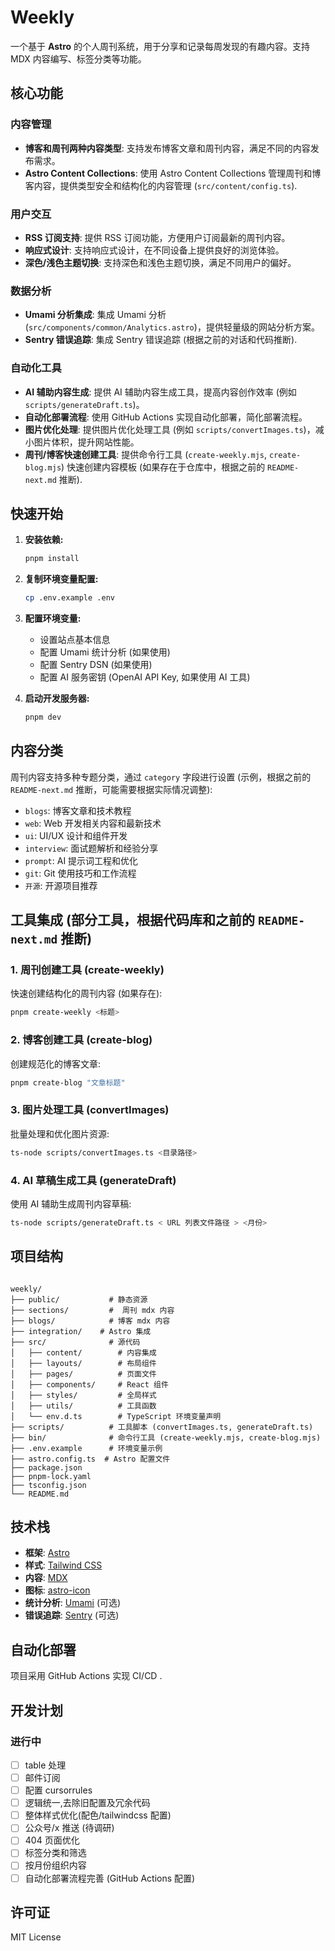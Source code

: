 # Weekly

一个基于 **Astro** 的个人周刊系统，用于分享和记录每周发现的有趣内容。支持 MDX 内容编写、标签分类等功能。

## 核心功能

### 内容管理

-   **博客和周刊两种内容类型**: 支持发布博客文章和周刊内容，满足不同的内容发布需求。
-   **Astro Content Collections**: 使用 Astro Content Collections 管理周刊和博客内容，提供类型安全和结构化的内容管理 (`src/content/config.ts`).

### 用户交互

-   **RSS 订阅支持**: 提供 RSS 订阅功能，方便用户订阅最新的周刊内容。
-   **响应式设计**: 支持响应式设计，在不同设备上提供良好的浏览体验。
-   **深色/浅色主题切换**: 支持深色和浅色主题切换，满足不同用户的偏好。

### 数据分析

-   **Umami 分析集成**: 集成 Umami 分析 (`src/components/common/Analytics.astro`)，提供轻量级的网站分析方案。
-   **Sentry 错误追踪**: 集成 Sentry 错误追踪 (根据之前的对话和代码推断).

### 自动化工具

-   **AI 辅助内容生成**: 提供 AI 辅助内容生成工具，提高内容创作效率 (例如 `scripts/generateDraft.ts`)。
-   **自动化部署流程**: 使用 GitHub Actions 实现自动化部署，简化部署流程。
-   **图片优化处理**: 提供图片优化处理工具 (例如 `scripts/convertImages.ts`)，减小图片体积，提升网站性能。
-   **周刊/博客快速创建工具**: 提供命令行工具 (`create-weekly.mjs`, `create-blog.mjs`) 快速创建内容模板 (如果存在于仓库中，根据之前的 `README-next.md` 推断).

## 快速开始

1.  **安装依赖:**

    ```bash
    pnpm install
    ```

2.  **复制环境变量配置:**

    ```bash
    cp .env.example .env
    ```

3.  **配置环境变量:**

    -   设置站点基本信息
    -   配置 Umami 统计分析 (如果使用)
    -   配置 Sentry DSN (如果使用)
    -   配置 AI 服务密钥 (OpenAI API Key, 如果使用 AI 工具)

4.  **启动开发服务器:**

    ```bash
    pnpm dev
    ```

## 内容分类

周刊内容支持多种专题分类，通过 `category` 字段进行设置 (示例，根据之前的 `README-next.md` 推断，可能需要根据实际情况调整):

-   `blogs`: 博客文章和技术教程
-   `web`: Web 开发相关内容和最新技术
-   `ui`: UI/UX 设计和组件开发
-   `interview`: 面试题解析和经验分享
-   `prompt`: AI 提示词工程和优化
-   `git`: Git 使用技巧和工作流程
-   `开源`: 开源项目推荐

## 工具集成 (部分工具，根据代码库和之前的 `README-next.md` 推断)

### 1. 周刊创建工具 (create-weekly)

快速创建结构化的周刊内容 (如果存在):

```bash
pnpm create-weekly <标题>
```

### 2. 博客创建工具 (create-blog)

创建规范化的博客文章:

```bash
pnpm create-blog "文章标题"
```

### 3. 图片处理工具 (convertImages)

批量处理和优化图片资源:

```bash
ts-node scripts/convertImages.ts <目录路径>
```

### 4. AI 草稿生成工具 (generateDraft)

使用 AI 辅助生成周刊内容草稿:

```bash
ts-node scripts/generateDraft.ts < URL 列表文件路径 > <月份>
```

## 项目结构

```

weekly/
├── public/           # 静态资源
├── sections/         #  周刊 mdx 内容
├── blogs/            # 博客 mdx 内容
├── integration/    # Astro 集成
├── src/              # 源代码
│   ├── content/        # 内容集成
│   ├── layouts/        # 布局组件
│   ├── pages/          # 页面文件
│   ├── components/     # React 组件
│   ├── styles/         # 全局样式
│   ├── utils/          # 工具函数
│   └── env.d.ts        # TypeScript 环境变量声明
├── scripts/          # 工具脚本 (convertImages.ts, generateDraft.ts)
├── bin/              # 命令行工具 (create-weekly.mjs, create-blog.mjs)
├── .env.example      # 环境变量示例
├── astro.config.ts  # Astro 配置文件
├── package.json
├── pnpm-lock.yaml
├── tsconfig.json
└── README.md
```

## 技术栈

-   **框架**: [Astro](https://astro.build/)
-   **样式**: [Tailwind CSS](https://tailwindcss.com/)
-   **内容**: [MDX](https://mdxjs.com/)
-   **图标**: [astro-icon](https://github.com/egoist/astro-icon)
-   **统计分析**: [Umami](https://umami.is/) (可选)
-   **错误追踪**: [Sentry](https://sentry.io/) (可选)

## 自动化部署

项目采用 GitHub Actions 实现 CI/CD .

## 开发计划

### 进行中

-   [ ] table 处理
-   [ ] 邮件订阅
-   [ ] 配置 cursorrules
-   [ ] 逻辑统一,去除旧配置及冗余代码
-   [ ] 整体样式优化(配色/tailwindcss 配置)
-   [ ] 公众号/x 推送 (待调研)
-   [ ] 404 页面优化
-   [ ] 标签分类和筛选
-   [ ] 按月份组织内容
-   [ ] 自动化部署流程完善 (GitHub Actions 配置)

## 许可证

MIT License
